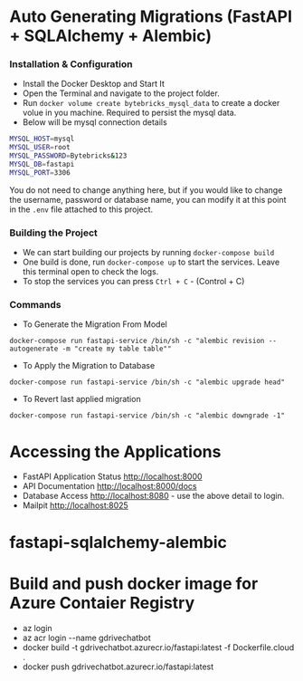 # Auto Generating Migrations (FastAPI + SQLAlchemy + Alembic)

### Installation & Configuration
- Install the Docker Desktop and Start It 
- Open the Terminal and navigate to the project folder.
- Run `docker volume create bytebricks_mysql_data` to create a docker volue in you machine. Required to persist the mysql data.
- Below will be mysql connection details
```bash
MYSQL_HOST=mysql
MYSQL_USER=root
MYSQL_PASSWORD=Bytebricks&123
MYSQL_DB=fastapi
MYSQL_PORT=3306
```
You do not need to change anything here, but if you would like to change the username, password or database name, you can modify it at this point in the `.env` file attached to this project. 

### Building the Project
- We can start building our projects by running `docker-compose build`
- One build is done, run `docker-compose up` to start the services. Leave this terminal open to check the logs.
- To stop the services you can press `Ctrl + C` - (Control + C)

### Commands
- To Generate the Migration From Model
```
docker-compose run fastapi-service /bin/sh -c "alembic revision --autogenerate -m "create my table table""
```
- To Apply the Migration to Database
```
docker-compose run fastapi-service /bin/sh -c "alembic upgrade head"
```
- To Revert last applied migration
```
docker-compose run fastapi-service /bin/sh -c "alembic downgrade -1"
```

# Accessing the Applications
- FastAPI Application Status [http://localhost:8000](http://localhost:8000)
- API Documentation [http://localhost:8000/docs](http://localhost:8000/docs)
- Database Access [http://localhost:8080](http://localhost:8080) - use the above detail to login.
- Mailpit [http://localhost:8025](http://localhost:8025)
# fastapi-sqlalchemy-alembic


# Build and push docker image for Azure Contaier Registry
- az login
- az acr login --name gdrivechatbot
- docker build -t gdrivechatbot.azurecr.io/fastapi:latest -f Dockerfile.cloud .
- docker push gdrivechatbot.azurecr.io/fastapi:latest